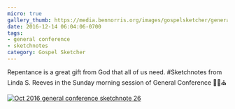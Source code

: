 ```yaml
---
micro: true
gallery_thumb: https://media.bennorris.org/images/gospelsketcher/general-conference/oct-2016/oct-16-4-reeves.jpg
date: 2016-12-14 06:04:06-0700
tags:
- general conference
- sketchnotes
category: Gospel Sketcher
---
```


Repentance is a great gift from God that all of us need.
#Sketchnotes from Linda S. Reeves in the Sunday morning session of General Conference ✍🏼⛪️

[![Oct 2016 general conference sketchnote 26](https://media.bennorris.org/images/gospelsketcher/general-conference/oct-2016/oct-16-4-reeves.jpg)](https://media.bennorris.org/images/gospelsketcher/general-conference/oct-2016/oct-16-4-reeves.jpg)